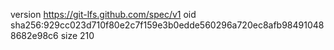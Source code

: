 version https://git-lfs.github.com/spec/v1
oid sha256:929cc023d710f80e2c7f159e3b0edde560296a720ec8afb984910488682e98c6
size 210
